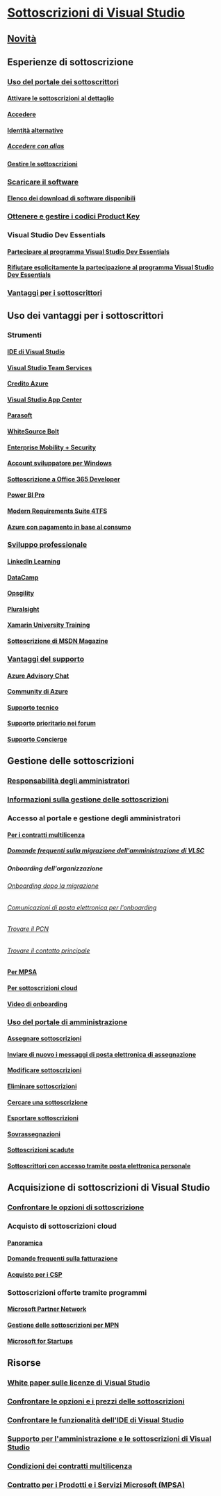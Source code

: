 # [Sottoscrizioni di Visual Studio](index.md)
## [Novità](whats-new-in-subscriptions.md)
## Esperienze di sottoscrizione
### [Uso del portale dei sottoscrittori](using-the-subscriber-portal.md)
#### [Attivare le sottoscrizioni al dettaglio](activate-store-subscriptions.md)
#### [Accedere](signing-in.md)
#### [Identità alternative](vs-alternate-identity.md)
##### [Accedere con alias](aliasing.md)
#### [Gestire le sottoscrizioni](manage-vs-subscriptions.md)
### [Scaricare il software](subscriber-downloads.md)
#### [Elenco dei download di software disponibili](software-download-list.md)
### [Ottenere e gestire i codici Product Key](product-keys.md)
### Visual Studio Dev Essentials
#### [Partecipare al programma Visual Studio Dev Essentials](join-dev-essentials.md)
#### [Rifiutare esplicitamente la partecipazione al programma Visual Studio Dev Essentials](leave-vsde.md)
### [Vantaggi per i sottoscrittori](subscriber-benefits.md)
## Uso dei vantaggi per i sottoscrittori
### Strumenti
#### [IDE di Visual Studio](vs-ide-benefit.md)
#### [Visual Studio Team Services](vs-vsts.md)
#### [Credito Azure](vs-azure.md)
#### [Visual Studio App Center](vs-visual-studio-app-center.md)
#### [Parasoft](vs-parasoft.md)
#### [WhiteSource Bolt](vs-whitesource.md)
#### [Enterprise Mobility + Security](vs-ems.md)
#### [Account sviluppatore per Windows](vs-windows-dev.md)
#### [Sottoscrizione a Office 365 Developer](vs-office-dev.md)
#### [Power BI Pro](vs-pbi.md)
#### [Modern Requirements Suite 4TFS](vs-modernreq.md)
#### [Azure con pagamento in base al consumo](vs-azure-payg.md)
### [Sviluppo professionale](professional-development.md)
#### [LinkedIn Learning](vs-linkedin-learning.md)
#### [DataCamp](vs-datacamp.md)
#### [Opsgility](vs-opsgility.md)
#### [Pluralsight](vs-pluralsight.md)
#### [Xamarin University Training](vs-xamarin.md)
#### [Sottoscrizione di MSDN Magazine](vs-msdn.md)
### [Vantaggi del supporto](technical-support.md)
#### [Azure Advisory Chat](vs-azure-advisory-chat.md)
#### [Community di Azure](vs-azure-community.md)
#### [Supporto tecnico](vs-tech-support.md)
#### [Supporto prioritario nei forum](vs-priority-support.md)
#### [Supporto Concierge](vs-concierge-chat.md)
## Gestione delle sottoscrizioni
### [Responsabilità degli amministratori](admin-responsibilities.md)
### [Informazioni sulla gestione delle sottoscrizioni](subscription-management-info.md)
### Accesso al portale e gestione degli amministratori
#### [Per i contratti multilicenza](volume-license-admins.md)
##### [Domande frequenti sulla migrazione dell'amministrazione di VLSC](vlsc-admin-faq.md)
##### Onboarding dell'organizzazione
###### [Onboarding dopo la migrazione](post-migration-onboarding.md)
###### [Comunicazioni di posta elettronica per l'onboarding](volume-license-onboarding-email.md)
###### [Trovare il PCN](find-pcn.md)
###### [Trovare il contatto principale](find-primary-contact.md)
#### [Per MPSA](mpsa.md)
#### [Per sottoscrizioni cloud](cloud-admin.md)
#### [Video di onboarding](https://channel9.msdn.com/Series/Visual-Studio-Subscriptions-Administration/Onboarding-your-organization-to-the-new-Visual-Studio-Subscription-Administration-Portal-and-setting)
### [Uso del portale di amministrazione](using-admin-portal.md)
#### [Assegnare sottoscrizioni](assign-license.md)
#### [Inviare di nuovo i messaggi di posta elettronica di assegnazione](resend-assignment-email.md)
#### [Modificare sottoscrizioni](edit-license.md)
#### [Eliminare sottoscrizioni](delete-license.md)
#### [Cercare una sottoscrizione](search-license.md)
#### [Esportare sottoscrizioni](exporting-subscriptions.md)
#### [Sovrassegnazioni](handle-overclaimed-license.md)
#### [Sottoscrizioni scadute](handle-expired-license.md)
#### [Sottoscrittori con accesso tramite posta elettronica personale](personal-email-sign-ins.md)
## Acquisizione di sottoscrizioni di Visual Studio
### [Confrontare le opzioni di sottoscrizione](https://visualstudio.microsoft.com/vs/pricing)
### Acquisto di sottoscrizioni cloud
#### [Panoramica](vscloud-overview.md)
#### [Domande frequenti sulla fatturazione](vscloud-billing-faq.md)
#### [Acquisto per i CSP](vscloud-csp.md)
### Sottoscrizioni offerte tramite programmi
#### [Microsoft Partner Network](program-mpn.md)
#### [Gestione delle sottoscrizioni per MPN](manage-mpn-subscriptions.md)
#### [Microsoft for Startups](program-startups.md)
## Risorse
### [White paper sulle licenze di Visual Studio](http://aka.ms/vslicensing)
### [Confrontare le opzioni e i prezzi delle sottoscrizioni](https://visualstudio.microsoft.com/vs/pricing)
### [Confrontare le funzionalità dell'IDE di Visual Studio](https://visualstudio.microsoft.com/vs/compare)
### [Supporto per l'amministrazione e le sottoscrizioni di Visual Studio](https://visualstudio.microsoft.com/support/support-overview-vs)
### [Condizioni dei contratti multilicenza](https://www.microsoft.com/en-us/licensing/product-licensing/products.aspx)
### [Contratto per i Prodotti e i Servizi Microsoft (MPSA)](https://www.microsoft.com/en-us/licensing/mpsa/default.aspx)

